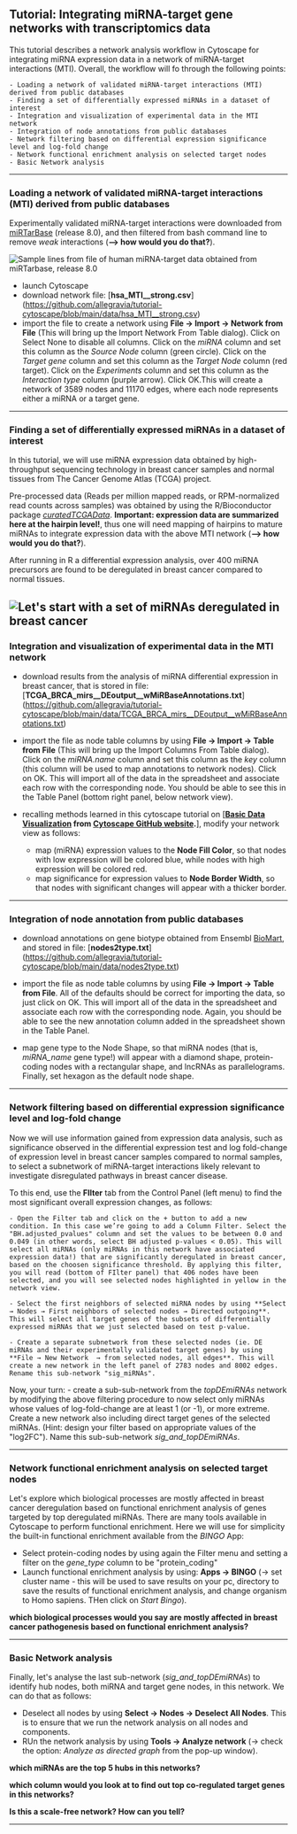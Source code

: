 ## Tutorial: Integrating miRNA-target gene networks with transcriptomics data

This tutorial describes a network analysis workflow in Cytoscape for integrating miRNA expression data in a network of miRNA-target interactions (MTI).
Overall, the workflow will fo through the following points:

    - Loading a network of validated miRNA-target interactions (MTI) derived from public databases
    - Finding a set of differentially expressed miRNAs in a dataset of interest
    - Integration and visualization of experimental data in the MTI network
    - Integration of node annotations from public databases
    - Network filtering based on differential expression significance level and log-fold change
    - Network functional enrichment analysis on selected target nodes
    - Basic Network analysis

---

### Loading a network of validated miRNA-target interactions (MTI) derived from public databases

Experimentally validated miRNA-target interactions were downloaded from [miRTarBase](https://mirtarbase.cuhk.edu.cn/) (release 8.0), and then filtered from bash command line to remove *weak* interactions (**--> how would you do that?**).  

![Sample lines from file of human miRNA-target data obtained from miRTarbase, release 8.0](https://github.com/allegravia/tutorial-cytoscape/blob/main/data/images/f.png)


- launch Cytoscape
- download network file: [**hsa_MTI__strong.csv**] (https://github.com/allegravia/tutorial-cytoscape/blob/main/data/hsa_MTI__strong.csv)
- import the file to create a network using **File → Import → Network from File** (This will bring up the Import Network From Table dialog).
        Click on Select None to disable all columns.
        Click on the *miRNA* column and set this column as the *Source Node* column (green circle).
        Click on the *Target gene* column and set this column as the *Target Node* column (red target).
        Click on the *Experiments* column and set this column as the *Interaction type* column (purple arrow).
        Click OK.This will create a network of 3589 nodes and 11170 edges, where each node represents either a miRNA or a target gene.
        

---

### Finding a set of differentially expressed miRNAs in a dataset of interest

In this tutorial, we will use miRNA expression data obtained by high-throughput sequencing technology in breast cancer samples and normal tissues from The Cancer Genome Atlas (TCGA) project.

Pre-processed data (Reads per million mapped reads, or RPM-normalized read counts across samples) was obtained by using the R/Bioconductor package [*curatedTCGAData*](https://bioconductor.org/packages/release/data/experiment/vignettes/curatedTCGAData/inst/doc/curatedTCGAData.html). **Important: expression data are summarized here at the hairpin level!**, thus one will need mapping of hairpins to mature miRNAs to integrate expression data with the above MTI network (**--> how would you do that?**).  

After running in R a differential expression analysis, over 400 miRNA precursors are found to be deregulated in breast cancer compared to normal tissues.

![Let's start with a set of miRNAs deregulated in breast cancer](https://github.com/allegravia/tutorial-cytoscape/blob/main/data/images/volcano_plot.svg)
---

### Integration and visualization of experimental data in the MTI network

- download results from the analysis of miRNA differential expression in breast cancer, that is stored in file: [**TCGA_BRCA_mirs__DEoutput__wMiRBaseAnnotations.txt**] (https://github.com/allegravia/tutorial-cytoscape/blob/main/data/TCGA_BRCA_mirs__DEoutput__wMiRBaseAnnotations.txt)
- import the file as node table columns by using **File → Import → Table from File** (This will bring up the Import Columns From Table dialog).
            Click on the *miRNA.name* column and set this column as the *key* column (this column will be used to map annotations to network nodes).
            Click on OK. This will import all of the data in the spreadsheet and associate each row with the corresponding node.
            You should be able to see this in the Table Panel (bottom right panel, below network view).

- recalling methods learned in this cytoscape tutorial on [**[Basic Data Visualization](https://cytoscape.org/cytoscape-tutorials/protocols/basic-data-visualization/#/) from [Cytoscape GitHub website](https://github.com/cytoscape/cytoscape-tutorials).**], modify your network view as follows:

     - map (miRNA) expression values to the **Node Fill Color**, so that nodes with low expression will be colored blue, while nodes with high expression will be colored red.
     - map significance for expression values to **Node Border Width**, so that nodes with significant changes will appear with a thicker border.
---

### Integration of node annotation from public databases

- download annotations on gene biotype obtained from Ensembl [BioMart](https://www.ensembl.org/biomart/martview/), and stored in file: [**nodes2type.txt**] (https://github.com/allegravia/tutorial-cytoscape/blob/main/data/nodes2type.txt)
- import the file as node table columns by using **File → Import → Table from File**.
            All of the defaults should be correct for importing the data, so just click on OK.
            This will import all of the data in the spreadsheet and associate each row with the corresponding node.
            Again, you should be able to see the new annotation column added in the spreadsheet shown in the Table Panel.
            
- map gene type to the Node Shape, so that miRNA nodes (that is, *miRNA_name* gene type!) will appear with a diamond shape, protein-coding nodes with a rectangular shape, and lncRNAs as parallelograms. Finally, set hexagon as the default node shape.

---

### Network filtering based on differential expression significance level and log-fold change

Now we will use information gained from expression data analysis, such as significance observed in the differential expression test and log fold-change of expression level in breast cancer samples compared to normal samples, to select a subnetwork of miRNA-target interactions likely relevant to investigate disregulated pathways in breast cancer disease.

To this end, use the **FIlter** tab from the Control Panel (left menu) to find the most significant overall expression changes, as follows:

    - Open the Filter tab and click on the + button to add a new condition. In this case we’re going to add a Column Filter. Select the "BH.adjusted_pvalues" column and set the values to be between 0.0 and 0.049 (in other words, select BH adjusted p-values < 0.05). This will select all miRNAs (only miRNAs in this network have associated expression data!) that are significantly deregulated in breast cancer, based on the choosen significance threshold. By applying this filter, you will read (bottom of FIlter panel) that 406 nodes have been selected, and you will see selected nodes highlighted in yellow in the network view.
    
    - Select the first neighbors of selected miRNA nodes by using **Select → Nodes → First neighbors of selected nodes → Directed outgoing**. This will select all target genes of the subsets of differentially expressed miRNAs that we just selected based on test p-value.
    
    - Create a separate subnetwork from these selected nodes (ie. DE miRNAs and their experimentally validated target genes) by using **File → New Network  → from selected nodes, all edges**. This will create a new network in the left panel of 2783 nodes and 8002 edges. Rename this sub-network "sig_miRNAs".
    
Now, your turn: 
    - create a sub-sub-network from the *topDEmiRNAs* network by modifying the above filtering procedure to now select only miRNAs whose values of log-fold-change are at least 1 (or -1), or more extreme. Create a new network also including direct target genes of the selected miRNAs. (Hint: design your filter based on appropriate values of the "log2FC"). Name this sub-sub-network *sig_and_topDEmiRNAs*.
    
---

### Network functional enrichment analysis on selected target nodes

Let's explore which biological processes are mostly affected in breast cancer deregulation based on functional enrichment analysis of genes targeted by  top deregulated miRNAs. There are many tools available in Cytoscape to perform functional enrichment. Here we will use for simplicity the built-in functional enrichment available from the *BINGO* App:
- Select protein-coding nodes by using again the Filter menu and setting a filter on the *gene_type* column to be "protein_coding"
- Launch functional enrichment analysis by using: **Apps → BINGO** (→ set cluster name - this will be used to save results on your pc, directory to save the results of functional enrichment analysis, and change organism to Homo sapiens. THen click on *Start Bingo*).

**which biological processes would you say are mostly affected in breast cancer pathogenesis based on functional enrichment analysis?**


---

### Basic Network analysis

Finally, let's analyse the last sub-network (*sig_and_topDEmiRNAs*) to identify hub nodes, both miRNA and target gene nodes, in this network. We can do that as follows:

- Deselect all nodes by using **Select → Nodes → Deselect All Nodes**. This is to ensure that we run the network analysis on all nodes and components.
- RUn the network analysis by using **Tools → Analyze network** (→ check the option: *Analyze as directed graph* from the pop-up window).


**which miRNAs are the top 5 hubs in this networks?**

**which column would you look at to find out top co-regulated target genes in this networks?**

**Is this a scale-free network? How can you tell?**

---

